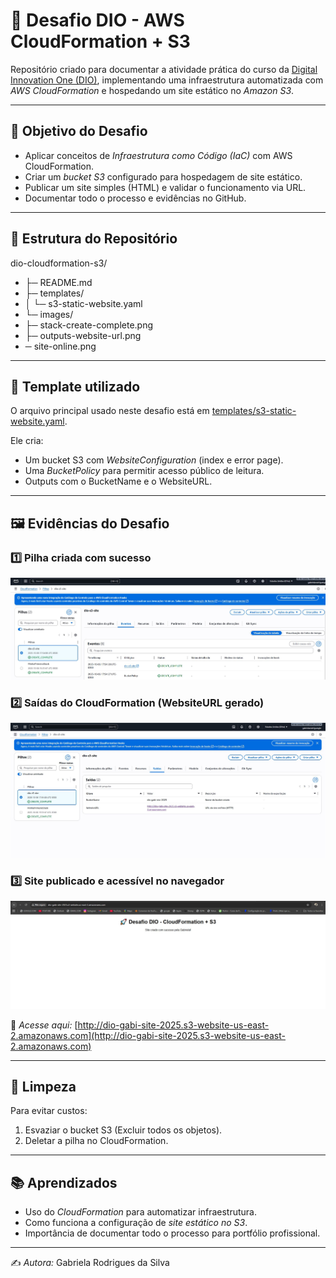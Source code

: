 # 🚀 Desafio DIO - AWS CloudFormation + S3

Repositório criado para documentar a atividade prática do curso da [Digital Innovation One (DIO)](https://www.dio.me/), implementando uma infraestrutura automatizada com *AWS CloudFormation* e hospedando um site estático no *Amazon S3*.

---

## 🎯 Objetivo do Desafio
- Aplicar conceitos de *Infraestrutura como Código (IaC)* com AWS CloudFormation.
- Criar um *bucket S3* configurado para hospedagem de site estático.
- Publicar um site simples (HTML) e validar o funcionamento via URL.
- Documentar todo o processo e evidências no GitHub.

---

## 📂 Estrutura do Repositório

dio-cloudformation-s3/
-  ├─ README.md
-  ├─ templates/
-  │  └─ s3-static-website.yaml
-  └─ images/
-  ├─ stack-create-complete.png
-  ├─ outputs-website-url.png
-   ─ site-online.png

---

## 📜 Template utilizado

O arquivo principal usado neste desafio está em [templates/s3-static-website.yaml](./templates/s3-static-website.yaml).

Ele cria:
- Um bucket S3 com *WebsiteConfiguration* (index e error page).
- Uma *BucketPolicy* para permitir acesso público de leitura.
- Outputs com o BucketName e o WebsiteURL.

---

## 🖼️ Evidências do Desafio

### 1️⃣  Pilha criada com sucesso  
![Stack Complete](stack-creat-complete.JPG)

### 2️⃣ Saídas do CloudFormation (WebsiteURL gerado)  
![Outputs](output-website-url.JPG)

### 3️⃣ Site publicado e acessível no navegador  
![Site Online](site-online.JPG)

🔗 *Acesse aqui:* [http://dio-gabi-site-2025.s3-website-us-east-2.amazonaws.com](http://dio-gabi-site-2025.s3-website-us-east-2.amazonaws.com)

---

## 🧹 Limpeza
Para evitar custos:
1. Esvaziar o bucket S3 (Excluir todos os objetos).
2. Deletar a pilha no CloudFormation.

---

## 📚 Aprendizados
- Uso do *CloudFormation* para automatizar infraestrutura.
- Como funciona a configuração de *site estático no S3*.
- Importância de documentar todo o processo para portfólio profissional.

---

✍️ *Autora:* Gabriela Rodrigues da Silva
